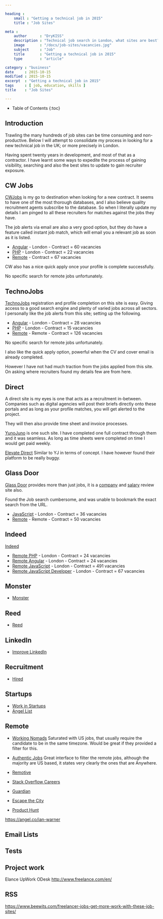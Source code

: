 ```yaml
---

heading :
    small : "Getting a technical job in 2015"
    title : "Job Sites"

meta :
    author      : "DryKISS"
    description : "Technical job search in London, what sites are best?"
    image       : "/docs/job-sites/vacancies.jpg"
    subject     : "Job"
    title       : "Getting a technical job in 2015"
    type        : "article"

category : "business"
date     : 2015-10-15
modified : 2015-10-15
excerpt  : "Getting a technical job in 2015"
tags     : [ job, education, skills ]
title    : "Job Sites"

---
```


* Table of Contents
{:toc}

## Introduction

Trawling the many hundreds of job sites can be time consuming and non-
productive. Below I will attempt to consolidate my process in looking for a new
technical job in the UK; or more precisely in London.

Having spent twenty years in development, and most of that as a contractor. I
have learnt some ways to expedite the process of gaining visibility, searching
and also the best sites to update to gain recruiter exposure.

## CW Jobs

[CWJobs](http://www.cwjobs.co.uk/) is my go to destination when looking for a
new contract. It seems to have one of the most thorough databases, and I also
believe quality recruitment agents subscribe to the database. So when I
literally update my details I am pinged to all these recruiters for matches
against the jobs they have.

The job alerts via email are also a very good option, but they do have a feature
called instant job match, which will email you a relevant job as soon as it is
listed.

- [Angular](http://goo.gl/znDP1g) - London - Contract = 60 vacancies
- [PHP](http://goo.gl/oDwdpc)     - London - Contract = 22 vacancies
- [Remote](http://goo.gl/6uD3Uj)  - Contract = 67 vacancies

CW also has a nice quick apply once your profile is complete successfully.

No specific search for remote jobs unfortunately.

## TechnoJobs

[TechnoJobs](https://www.technojobs.co.uk/) registration and profile completion
on this site is easy. Giving access to a good search engine and plenty of varied
jobs across all sectors. I personally like the job alerts from this site;
setting up the following.

- [Angular](https://goo.gl/ddfYPD) - London - Contract = 28 vacancies
- [PHP](https://goo.gl/z6yVM1)     - London - Contract = 15 vacancies
- [Remote](https://goo.gl/GLNvCB)  - Remote - Contract = 126 vacancies

No specific search for remote jobs unfortunately.

I also like the quick apply option, powerful when the CV and cover email is
already completed.

However I have not had much traction from the jobs applied from this site. On
asking where recruiters found my details few are from here.

## Direct

A direct site is my eyes is one that acts as a recruitment in-between. Companies
such as digital agencies will post their briefs directly onto these portals and
as long as your profile matches, you will get alerted to the project.

They will then also provide time sheet and invoice processes.

[YunoJuno](https://app.yunojuno.com/p/ian-warner) is one such site. I have
completed one full contract through them and it was seamless. As long as time
sheets were completed on time I would get paid weekly.

[Elevate Direct](http://elevatedirect.com/) Similar to YJ in terms of concept. I
have however found their platform to be really buggy.

## Glass Door

[Glass Door](https://www.glassdoor.co.uk/) provides more than just jobs, it is a
[company](https://goo.gl/IUk7p7) and [salary](https://goo.gl/nwmxWQ) review site
also.

Found the Job search cumbersome, and was unable to bookmark the exact search
from the URL.

- [JavaScript](https://goo.gl/Ec9d1l) - London - Contract = 36 vacancies
- [Remote](https://goo.gl/zbyRcU)     - Remote - Contract = 50 vacancies

## Indeed

[Indeed](http://www.indeed.co.uk/)

- [Remote PHP](http://goo.gl/uewqNU)                  - London - Contract = 24 vacancies
- [Remote Angular](http://goo.gl/uewqNU)              - London - Contract = 24 vacancies
- [Remote JavaScript](http://goo.gl/DQ9QCx)           - London - Contract = 491 vacancies
- [Remote JavaScript Developer](http://goo.gl/43izFg) - London - Contract = 67 vacancies

## Monster

- [Monster](http://home.monster.co.uk/home/)

## Reed

- [Reed](http://www.reed.co.uk/)

## LinkedIn

- [Improve LinkedIn](http://goo.gl/QkEC7F)

## Recruitment

- [Hired](https://hired.com/)

## Startups

- [Work in Startups](http://workinstartups.com/)
- [Angel List](https://angel.co/)

## Remote

- [Working Nomads](http://www.workingnomads.co/)
Saturated with US jobs, that usually require the candidate to be in the same timezone.
Would be great if they provided a filter for this.

- [Authentic Jobs](https://authenticjobs.com/#types=7,1,3,5,2,6&onlyremote=1)
Great interface to filter the remote jobs, although the majority are US based, it
states very clearly the ones that are Anywhere.

- [Remotive](http://jobs.remotive.io/)
- [Stack Overflow Careers](http://careers.stackoverflow.com/uk/jobs/remote)
- [Guardian](https://jobs.theguardian.com/landingpage/2879819/jobs-remote-html/)
- [Escape the City](http://www.escapethecity.org/)
- [Product Hunt](https://www.producthunt.com/e/find-a-remote-job)

https://angel.co/ian-warner

## Email Lists

## Tests

## Project work

Elance
UpWork
ODesk
http://www.freelance.com/en/

## RSS

https://www.beewits.com/freelancer-jobs-get-more-work-with-these-job-sites/

